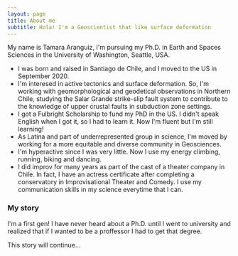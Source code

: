```yaml
---
layout: page
title: About me
subtitle: Hola! I'm a Geoscientist that like surface deformation
---
```


My name is Tamara Aranguiz, I'm pursuing my Ph.D. in Earth and Spaces Sciences in the University of Washington, Seattle, USA. 

- I was born and raised in Santiago de Chile, and I moved to the US in September 2020.
- I'm interesed in active tectonics and surface deformation. So, I'm working with geomorphological and geodetical observations in Northern Chile, studying the Salar Grande strike-slip fault system to contribute to the knowledge of  upper crustal faults in subduction zone settings.
- I got a Fulbright Scholarship to fund my PhD in the US. I didn't speak English when I got it, so I had to learn it. Now I'm fluent but I'm still learning! 
- As Latina and part of underrepresented group in science, I'm moved by working for a more equitable and diverse community in Geosciences. 
- I'm hyperactive since I was very little. Now I use my energy climbing, running, biking and dancing.
- I did improv for many years as part of the cast of a theater company in Chile. In fact, I have an actress certificate after completing a conservatory in Improvisational Theater and Comedy. I use my communication skills in my science everytime that I can.   

### My story

I'm a first gen! I have never heard about a Ph.D. until I went to university and realized that if I wanted to be a proffessor I had to get that degree.  

This story will continue... 
